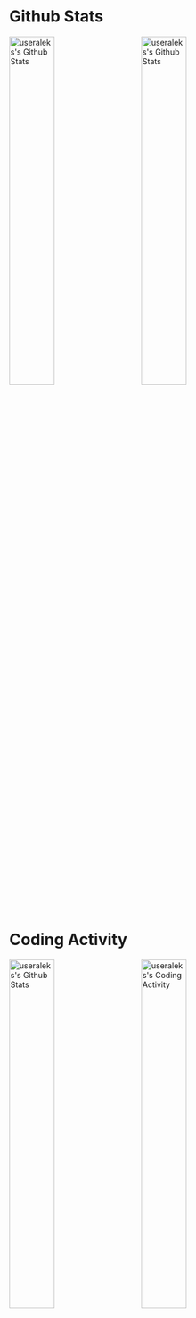 # Github Stats
<a href="https://github.com/useraleks"><img align="center" src="https://github-readme-stats-anuraghazra1.vercel.app/api?username=useraleks&theme=midnight-purple&locale=en&count_private=true&show_icons=true" width=40% alt="useraleks's Github Stats"></a>&nbsp;&nbsp;&nbsp;&nbsp;&nbsp;&nbsp;&nbsp;&nbsp; <a href="https://github.com/useraleks"><img align="center" src="https://github-readme-stats.vercel.app/api/top-langs/?username=useraleks&layout=compact&theme=midnight-purple&locale=en" width=40% alt="useraleks's Github Stats"></a>

# Coding Activity

<a href="https://github.com/useraleks"><img align="center" src="https://wakatime.com/share/@09da6df9-171a-4950-8424-21c28008a13d/19f5a202-dfd2-4f99-8e55-ffa51a894183.svg" width=40% alt="useraleks's Github Stats"></a>&nbsp;&nbsp;&nbsp;&nbsp;&nbsp;&nbsp;&nbsp;&nbsp; <a href="https://github.com/useraleks"><img align="center" src="https://github-readme-stats.vercel.app/api/wakatime?username=useraleks&theme=midnight-purple&layout=compact" width=40% alt="useraleks's Coding Activity"></a>


